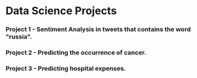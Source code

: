 # Data Science Projects

### Project 1 - Sentiment Analysis in tweets that contains the word "russia".

### Project 2 - Predicting the occurrence of cancer.

### Project 3 - Predicting hospital expenses.
